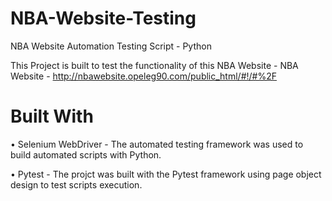 # NBA-Website-Testing
NBA Website Automation Testing Script - Python

This Project is built to test the functionality of this NBA Website - NBA Website - http://nbawebsite.opeleg90.com/public_html/#!/#%2F

# Built With

• Selenium WebDriver - The automated testing framework was used to build automated scripts with Python. 

• Pytest - The projct was built with the Pytest framework using page object design to test scripts execution.
